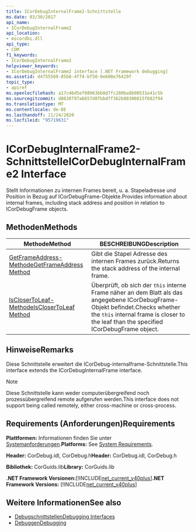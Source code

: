 ```yaml
---
title: ICorDebugInternalFrame2-Schnittstelle
ms.date: 03/30/2017
api_name:
- ICorDebugInternalFrame2
api_location:
- mscordbi.dll
api_type:
- COM
f1_keywords:
- ICorDebugInternalFrame2
helpviewer_keywords:
- ICorDebugInternalFrame2 interface [.NET Framework debugging]
ms.assetid: d4755569-85b8-4ff4-bf50-0e608e76429f
topic_type:
- apiref
ms.openlocfilehash: a17c46d5ef08963bb0d7fc280ba8b90531e41c5b
ms.sourcegitcommit: d8020797a6657d0fbbdff362b80300815f682f94
ms.translationtype: MT
ms.contentlocale: de-DE
ms.lasthandoff: 11/24/2020
ms.locfileid: "95719631"
---
```

# <a name="icordebuginternalframe2-interface"></a><span data-ttu-id="ff793-102">ICorDebugInternalFrame2-Schnittstelle</span><span class="sxs-lookup"><span data-stu-id="ff793-102">ICorDebugInternalFrame2 Interface</span></span>

<span data-ttu-id="ff793-103">Stellt Informationen zu internen Frames bereit, u. a. Stapeladresse und Position in Bezug auf ICorDebugFrame-Objekte.</span><span class="sxs-lookup"><span data-stu-id="ff793-103">Provides information about internal frames, including stack address and position in relation to ICorDebugFrame objects.</span></span>  
  
## <a name="methods"></a><span data-ttu-id="ff793-104">Methoden</span><span class="sxs-lookup"><span data-stu-id="ff793-104">Methods</span></span>  
  
|<span data-ttu-id="ff793-105">Methode</span><span class="sxs-lookup"><span data-stu-id="ff793-105">Method</span></span>|<span data-ttu-id="ff793-106">BESCHREIBUNG</span><span class="sxs-lookup"><span data-stu-id="ff793-106">Description</span></span>|  
|------------|-----------------|  
|[<span data-ttu-id="ff793-107">GetFrameAddress-Methode</span><span class="sxs-lookup"><span data-stu-id="ff793-107">GetFrameAddress Method</span></span>](icordebuginternalframe2-getframeaddress-method.md)|<span data-ttu-id="ff793-108">Gibt die Stapel Adresse des internen Frames zurück.</span><span class="sxs-lookup"><span data-stu-id="ff793-108">Returns the stack address of the internal frame.</span></span>|  
|[<span data-ttu-id="ff793-109">IsCloserToLeaf-Methode</span><span class="sxs-lookup"><span data-stu-id="ff793-109">IsCloserToLeaf Method</span></span>](icordebuginternalframe2-isclosertoleaf-method.md)|<span data-ttu-id="ff793-110">Überprüft, ob sich der `this` interne Frame näher an dem Blatt als das angegebene ICorDebugFrame-Objekt befindet.</span><span class="sxs-lookup"><span data-stu-id="ff793-110">Checks whether the `this` internal frame is closer to the leaf than the specified ICorDebugFrame object.</span></span>|  
  
## <a name="remarks"></a><span data-ttu-id="ff793-111">Hinweise</span><span class="sxs-lookup"><span data-stu-id="ff793-111">Remarks</span></span>  

 <span data-ttu-id="ff793-112">Diese Schnittstelle erweitert die ICorDebug-internalframe-Schnittstelle.</span><span class="sxs-lookup"><span data-stu-id="ff793-112">This interface extends the ICorDebugInternalFrame interface.</span></span>  
  
> [!NOTE]
> <span data-ttu-id="ff793-113">Diese Schnittstelle kann weder computerübergreifend noch prozessübergreifend remote aufgerufen werden.</span><span class="sxs-lookup"><span data-stu-id="ff793-113">This interface does not support being called remotely, either cross-machine or cross-process.</span></span>  
  
## <a name="requirements"></a><span data-ttu-id="ff793-114">Requirements (Anforderungen)</span><span class="sxs-lookup"><span data-stu-id="ff793-114">Requirements</span></span>  

 <span data-ttu-id="ff793-115">**Plattformen:** Informationen finden Sie unter [Systemanforderungen](../../get-started/system-requirements.md).</span><span class="sxs-lookup"><span data-stu-id="ff793-115">**Platforms:** See [System Requirements](../../get-started/system-requirements.md).</span></span>  
  
 <span data-ttu-id="ff793-116">**Header:** CorDebug.idl, CorDebug.h</span><span class="sxs-lookup"><span data-stu-id="ff793-116">**Header:** CorDebug.idl, CorDebug.h</span></span>  
  
 <span data-ttu-id="ff793-117">**Bibliothek:** CorGuids.lib</span><span class="sxs-lookup"><span data-stu-id="ff793-117">**Library:** CorGuids.lib</span></span>  
  
 <span data-ttu-id="ff793-118">**.NET Framework Versionen:**[!INCLUDE[net_current_v40plus](../../../../includes/net-current-v40plus-md.md)]</span><span class="sxs-lookup"><span data-stu-id="ff793-118">**.NET Framework Versions:** [!INCLUDE[net_current_v40plus](../../../../includes/net-current-v40plus-md.md)]</span></span>  
  
## <a name="see-also"></a><span data-ttu-id="ff793-119">Weitere Informationen</span><span class="sxs-lookup"><span data-stu-id="ff793-119">See also</span></span>

- [<span data-ttu-id="ff793-120">Debugschnittstellen</span><span class="sxs-lookup"><span data-stu-id="ff793-120">Debugging Interfaces</span></span>](debugging-interfaces.md)
- [<span data-ttu-id="ff793-121">Debuggen</span><span class="sxs-lookup"><span data-stu-id="ff793-121">Debugging</span></span>](index.md)
